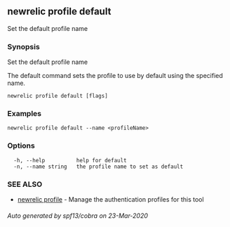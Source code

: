 ## newrelic profile default

Set the default profile name

### Synopsis

Set the default profile name

The default command sets the profile to use by default using the specified name.


```
newrelic profile default [flags]
```

### Examples

```
newrelic profile default --name <profileName>
```

### Options

```
  -h, --help          help for default
  -n, --name string   the profile name to set as default
```

### SEE ALSO

* [newrelic profile](newrelic_profile.md)	 - Manage the authentication profiles for this tool

###### Auto generated by spf13/cobra on 23-Mar-2020
